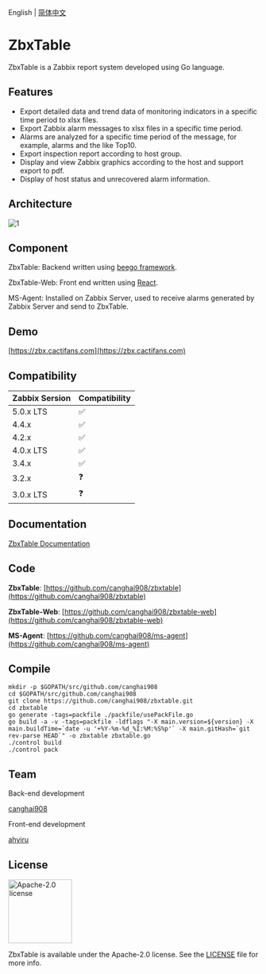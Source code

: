 English | [简体中文](./README.zh-CN.md)

# ZbxTable

ZbxTable is a Zabbix report system developed using Go language.

## Features

* Export detailed data and trend data of monitoring indicators in a specific time period to xlsx files.
* Export Zabbix alarm messages to xlsx files in a specific time period.
* Alarms are analyzed for a specific time period of the message, for example, alarms and the like Top10.
* Export inspection report according to host group.
* Display and view Zabbix graphics according to the host and support export to pdf.
* Display of host status and unrecovered alarm information.

## Architecture

![1](https://img.cactifans.com/wp-content/uploads/2020/07/zbxtable.png)

## Component

ZbxTable: Backend written using [beego framework](https://github.com/astaxie/beego).

ZbxTable-Web: Front end written using [React](https://github.com/facebook/react).

MS-Agent: Installed on Zabbix Server, used to receive alarms generated by Zabbix Server and send to ZbxTable.

## Demo

[https://zbx.cactifans.com](https://zbx.cactifans.com)

## Compatibility

| Zabbix Sersion | Compatibility |
| :------------- | :------------ |
| 5.0.x LTS      | ✅            |
| 4.4.x          | ✅            |
| 4.2.x          | ✅            |
| 4.0.x LTS      | ✅            |
| 3.4.x          | ✅            |
| 3.2.x          | ❓            |
| 3.0.x LTS      | ❓            |

## Documentation

[ZbxTable Documentation](https://zbxtable.cactifans.com)

## Code

**ZbxTable**: [https://github.com/canghai908/zbxtable](https://github.com/canghai908/zbxtable)

**ZbxTable-Web**: [https://github.com/canghai908/zbxtable-web](https://github.com/canghai908/zbxtable-web)

**MS-Agent**: [https://github.com/canghai908/ms-agent](https://github.com/canghai908/ms-agent)

## Compile

``` 
mkdir -p $GOPATH/src/github.com/canghai908
cd $GOPATH/src/github.com/canghai908
git clone https://github.com/canghai908/zbxtable.git
cd zbxtable
go generate -tags=packfile ./packfile/usePackFile.go
go build -a -v -tags=packfile -ldflags "-X main.version=${version} -X main.buildTime=`date -u '+%Y-%m-%d_%I:%M:%S%p'` -X main.gitHash=`git rev-parse HEAD`" -o zbxtable zbxtable.go
./control build
./control pack
```

## Team

Back-end development

[canghai908](https://github.com/canghai908)

Front-end development

[ahyiru](https://github.com/ahyiru)

## License

<img alt="Apache-2.0 license" src="https://s3-gz01.didistatic.com/n9e-pub/image/apache.jpeg" width="128">

ZbxTable is available under the Apache-2.0 license. See the [LICENSE](LICENSE) file for more info.
